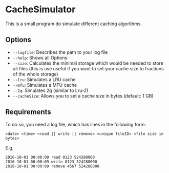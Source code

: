 # CacheSimulator

This is a small program do simulate different caching algorithms.

## Options
-   `--logfile`: Describes the path to your log file
-   `--help`: Shows all Options
-   `--size`: Calculates the minimal storage which would be needed to store all files
    (this is use useful if you want to set your cache size to fractions of the whole storage)
-   `--lru`: Simulates a LRU cache
-   `--mfu`: Simulates a MFU cache
-   `--2q`: Simulates 2q (similar to Lru-2)
-   `--cacheSize`: Allows you to set a cache size in bytes (default: 1 GB)

## Requirements
To do so, you need a log file, which has lines in the following form:

```
<date> <time> <read || write || remove> <unique fileID> <file size in bytes>
```

E.g.
```
2016-10-01 00:00:09 read 0123 524288000
2016-10-01 00:00:09 write 0123 524288000
2016-10-01 00:00:09 remove 4567 524288000
```
